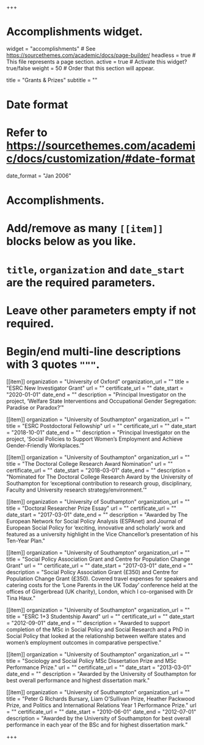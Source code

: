 +++
# Accomplishments widget.
widget = "accomplishments"  # See https://sourcethemes.com/academic/docs/page-builder/
headless = true  # This file represents a page section.
active = true  # Activate this widget? true/false
weight = 50  # Order that this section will appear.

title = "Grants & Prizes"
subtitle = ""

# Date format
#   Refer to https://sourcethemes.com/academic/docs/customization/#date-format
date_format = "Jan 2006"

# Accomplishments.
#   Add/remove as many `[[item]]` blocks below as you like.
#   `title`, `organization` and `date_start` are the required parameters.
#   Leave other parameters empty if not required.
#   Begin/end multi-line descriptions with 3 quotes `"""`.

[[item]]
  organization = "University of Oxford"
  organization_url = ""
  title = "ESRC New Investigator Grant"
  url = ""
  certificate_url = ""
  date_start = "2020-01-01"
  date_end = ""
  description = "Principal Investigator on the project, ‘Welfare State Interventions and Occupational Gender Segregation: Paradise or Paradox?’"

[[item]]
  organization = "University of Southampton"
  organization_url = ""
  title = "ESRC Postdoctoral Fellowship"
  url = ""
  certificate_url = ""
  date_start = "2018-10-01"
  date_end = ""
  description = "Principal Investigator on the project, ‘Social Policies to Support Women’s Employment and Achieve Gender-Friendly Workplaces.’"

[[item]]
  organization = "University of Southampton"
  organization_url = ""
  title = "The Doctoral College Research Award Nomination"
  url = ""
  certificate_url = ""
  date_start = "2018-03-01"
  date_end = ""
  description = "Nominated for The Doctoral College Research Award by the University of Southampton for ‘exceptional contribution to research group, disciplinary, Faculty and University research strategy/environment.’"

[[item]]
  organization = "University of Southampton"
  organization_url = ""
  title = "Doctoral Researcher Prize Essay"
  url = ""
  certificate_url = ""
  date_start = "2017-03-01"
  date_end = ""
  description = "Awarded by The European Network for Social Policy Analysis (ESPAnet) and Journal of European Social Policy for ‘exciting, innovative and scholarly’ work and featured as a university highlight in the Vice Chancellor’s presentation of his Ten-Year Plan."

[[item]]
  organization = "University of Southampton"
  organization_url = ""
  title = "Social Policy Association Grant and Centre for Population Change Grant"
  url = ""
  certificate_url = ""
  date_start = "2017-03-01"
  date_end = ""
  description = "Social Policy Association Grant (£350) and Centre for Population Change Grant (£350). Covered travel expenses for speakers and catering costs for the ‘Lone Parents in the UK Today’ conference held at the offices of Gingerbread (UK charity), London, which I co-organised with Dr Tina Haux."

[[item]]
  organization = "University of Southampton"
  organization_url = ""
  title = "ESRC 1+3 Studentship Award"
  url = ""
  certificate_url = ""
  date_start = "2012-09-01"
  date_end = ""
  description = "Awarded to support completion of the MSc in Social Policy and Social Research and a PhD in Social Policy that looked at the relationship between welfare states and women’s employment outcomes in comparative perspective."

[[item]]
  organization = "University of Southampton"
  organization_url = ""
  title = "Sociology and Social Policy MSc Dissertation Prize and MSc Performance Prize."
  url = ""
  certificate_url = ""
  date_start = "2013-03-01"
  date_end = ""
  description = "Awarded by the University of Southampton for best overall performance and highest dissertation mark."
 
[[item]]
  organization = "University of Southampton"
  organization_url = ""
  title = "Peter G Richards Bursary, Liam O’Sullivan Prize, Heather Packwood Prize, and Politics and International Relations Year 1 Performance Prize."
  url = ""
  certificate_url = ""
  date_start = "2010-06-01"
  date_end = "2012-07-01"
  description = "Awarded by the University of Southampton for best overall performance in each year of the BSc and for highest dissertation mark." 

+++
